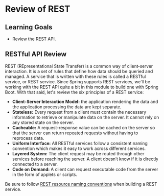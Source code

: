 # Review of REST

## Learning Goals

- Review the REST API.

## RESTful API Review

REST (REpresentational State Transfer) is a common way of client-server
interaction. It is a set of rules that define how data should be queried and
managed. A service that is written with these rules is called a RESTful service,
or REST service. Since Spring supports REST services, we'll be working with the
REST API quite a bit in this module to build one with Spring Boot. With that
said, let's review the six principles of a REST service:


- **Client-Server Interaction Model:** the application rendering the data and
  the application processing the data are kept separate.
- **Stateless:** Every request from a client must contain the necessary
  information to retrieve or manipulate data on the server. It cannot rely on
  any stored state on the server.
- **Cacheable:** A request-response value can be cached on the server so that
  the server can return repeated requests without having to reprocess data.
- **Uniform Interface:** All RESTful services follow a consistent naming
  convention which makes it easy to work across different services.
- **Layered System:** The client request may be routed through other services
  before reaching the server. A client doesn’t know if it is directly connected
  to a server.
- **Code on Demand:** A client can request executable code from the server in
  the form of applets or scripts.

Be sure to follow
[REST resource naming conventions](https://restfulapi.net/resource-naming/) when
building a REST service.
